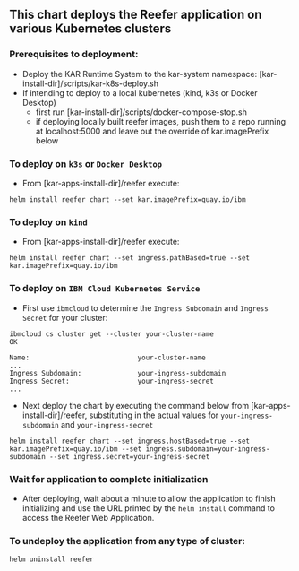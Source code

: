 <!--
# Copyright IBM Corporation 2020,2021
#
# Licensed under the Apache License, Version 2.0 (the "License");
# you may not use this file except in compliance with the License.
# You may obtain a copy of the License at
#
#     http://www.apache.org/licenses/LICENSE-2.0
#
# Unless required by applicable law or agreed to in writing, software
# distributed under the License is distributed on an "AS IS" BASIS,
# WITHOUT WARRANTIES OR CONDITIONS OF ANY KIND, either express or implied.
# See the License for the specific language governing permissions and
# limitations under the License.
-->

## This chart deploys the Reefer application on various Kubernetes clusters

### **Prerequisites to deployment**:  
 * Deploy the KAR Runtime System to the kar-system namespace: [kar-install-dir]/scripts/kar-k8s-deploy.sh
 * If intending to deploy to a local kubernetes (kind, k3s or Docker Desktop)
   * first run [kar-install-dir]/scripts/docker-compose-stop.sh
   * if deploying locally built reefer images, push them to a repo running at localhost:5000 and leave out the override of kar.imagePrefix below

### **To deploy on `k3s` or `Docker Desktop`**
 * From [kar-apps-install-dir]/reefer execute:
```shell
helm install reefer chart --set kar.imagePrefix=quay.io/ibm
```

### **To deploy on `kind`**
 * From [kar-apps-install-dir]/reefer execute:
```shell
helm install reefer chart --set ingress.pathBased=true --set kar.imagePrefix=quay.io/ibm
```

### **To deploy on `IBM Cloud Kubernetes Service`**
 * First use `ibmcloud` to determine the `Ingress Subdomain` and `Ingress Secret` for your cluster:  
```shell
ibmcloud cs cluster get --cluster your-cluster-name
OK

Name:                           your-cluster-name
...
Ingress Subdomain:              your-ingress-subdomain
Ingress Secret:                 your-ingress-secret
...
```
 * Next deploy the chart by executing the command below
from [kar-apps-install-dir]/reefer, substituting in
the actual values for `your-ingress-subdomain` and `your-ingress-secret`
```shell
helm install reefer chart --set ingress.hostBased=true --set kar.imagePrefix=quay.io/ibm --set ingress.subdomain=your-ingress-subdomain --set ingress.secret=your-ingress-secret
```

### **Wait for application to complete initialization**
 * After deploying, wait about a minute to allow the application to
finish initializing and use the URL printed by the `helm install` command
to access the Reefer Web Application.

### **To undeploy the application from any type of cluster:**
```shell
helm uninstall reefer
```
